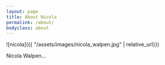 ```yaml
---
layout: page
title: About Nicola
permalink: /about/
bodyclass: about
---
```

![nicola]({{ "/assets/images/nicola_walpen.jpg" | relative_url}})

Nicola Walpen...
